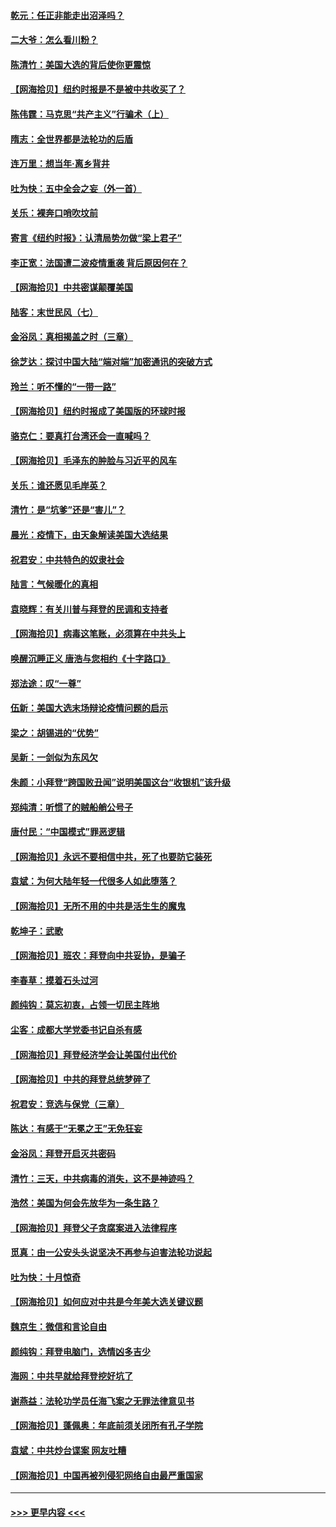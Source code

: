 #### [乾元：任正非能走出沼泽吗？](../pages/nsc993/n12515831.md?t=11010402) 
#### [二大爷：怎么看川粉？](../pages/nsc993/n12515820.md?t=11010402) 
#### [陈清竹：美国大选的背后使你更震惊](../pages/nsc993/n12515589.md?t=11010402) 
#### [【网海拾贝】纽约时报是不是被中共收买了？](../pages/nsc993/n12515122.md?t=11010402) 
#### [陈伟霆：马克思“共产主义”行骗术（上）](../pages/nsc993/n12510217.md?t=11010402) 
#### [隋志：全世界都是法轮功的后盾](../pages/nsc993/n12510636.md?t=11010402) 
#### [连万里：想当年‧离乡背井](../pages/nsc993/n12510623.md?t=11010402) 
#### [吐为快：五中全会之妄（外一首）](../pages/nsc993/n12510470.md?t=11010402) 
#### [关乐：裸奔口哨吹坟前](../pages/nsc993/n12510403.md?t=11010402) 
#### [寄言《纽约时报》：认清局势勿做“梁上君子”](../pages/nsc993/n12510042.md?t=11010402) 
#### [李正宽：法国遭二波疫情重袭 背后原因何在？](../pages/nsc993/n12509971.md?t=11010402) 
#### [【网海拾贝】中共密谋颠覆美国](../pages/nsc993/n12509816.md?t=11010402) 
#### [陆客：末世民风（七）](../pages/nsc993/n12507822.md?t=11010402) 
#### [金浴凤：真相揭盖之时（三章）](../pages/nsc993/n12507804.md?t=11010402) 
#### [徐芝达：探讨中国大陆“端对端”加密通讯的突破方式](../pages/nsc993/n12507682.md?t=11010402) 
#### [玲兰：听不懂的“一带一路”](../pages/nsc993/n12507669.md?t=11010402) 
#### [【网海拾贝】纽约时报成了美国版的环球时报](../pages/nsc993/n12507053.md?t=11010402) 
#### [骆克仁：要真打台湾还会一直喊吗？](../pages/nsc993/n12506843.md?t=11010402) 
#### [【网海拾贝】毛泽东的肿脸与习近平的风车](../pages/nsc993/n12504537.md?t=11010402) 
#### [关乐：谁还愿见毛岸英？](../pages/nsc993/n12503866.md?t=11010402) 
#### [清竹：是“坑爹”还是“害儿”？](../pages/nsc993/n12503034.md?t=11010402) 
#### [晨光：疫情下，由天象解读美国大选结果](../pages/nsc993/n12502536.md?t=11010402) 
#### [祝君安：中共特色的奴隶社会](../pages/nsc993/n12501529.md?t=11010402) 
#### [陆言：气候暖化的真相](../pages/nsc993/n12501183.md?t=11010402) 
#### [袁晓辉：有关川普与拜登的民调和支持者](../pages/nsc993/n12500433.md?t=11010402) 
#### [【网海拾贝】病毒这笔账，必须算在中共头上](../pages/nsc993/n12500320.md?t=11010402) 
#### [唤醒沉睡正义 唐浩与您相约《十字路口》](../pages/nsc993/n12497980.md?t=11010402) 
#### [郑法途：叹“一尊”](../pages/nsc993/n12498837.md?t=11010402) 
#### [伍新：美国大选末场辩论疫情问题的启示](../pages/nsc993/n12498829.md?t=11010402) 
#### [梁之：胡锡进的“优势”](../pages/nsc993/n12498780.md?t=11010402) 
#### [吴新：一剑似为东风欠](../pages/nsc993/n12498772.md?t=11010402) 
#### [朱颜：小拜登“跨国败丑闻”说明美国这台“收银机”该升级](../pages/nsc993/n12498731.md?t=11010402) 
#### [郑纯清：听惯了的贼船艄公号子](../pages/nsc993/n12498721.md?t=11010402) 
#### [唐付民：“中国模式”罪恶逻辑](../pages/nsc993/n12498310.md?t=11010402) 
#### [【网海拾贝】永远不要相信中共，死了也要防它装死](../pages/nsc993/n12498162.md?t=11010402) 
#### [袁斌：为何大陆年轻一代很多人如此堕落？](../pages/nsc993/n12495696.md?t=11010402) 
#### [【网海拾贝】无所不用的中共是活生生的魔鬼](../pages/nsc993/n12495621.md?t=11010402) 
#### [乾坤子：武歌](../pages/nsc993/n12493391.md?t=11010402) 
#### [【网海拾贝】班农：拜登向中共妥协，是骗子](../pages/nsc993/n12492877.md?t=11010402) 
#### [李春草：摸着石头过河](../pages/nsc993/n12491121.md?t=11010402) 
#### [颜纯钩：莫忘初衷，占领一切民主阵地](../pages/nsc993/n12490965.md?t=11010402) 
#### [尘客：成都大学党委书记自杀有感](../pages/nsc993/n12490950.md?t=11010402) 
#### [【网海拾贝】拜登经济学会让美国付出代价](../pages/nsc993/n12489662.md?t=11010402) 
#### [【网海拾贝】中共的拜登总统梦碎了](../pages/nsc993/n12487896.md?t=11010402) 
#### [祝君安：竞选与保党（三章）](../pages/nsc993/n12487258.md?t=11010402) 
#### [陈达：有感于“无冕之王”无免狂妄](../pages/nsc993/n12485133.md?t=11010402) 
#### [金浴凤：拜登开启灭共密码](../pages/nsc993/n12485125.md?t=11010402) 
#### [清竹：三天，中共病毒的消失，这不是神迹吗？](../pages/nsc993/n12485027.md?t=11010402) 
#### [浩然：美国为何会先放华为一条生路？](../pages/nsc993/n12484997.md?t=11010402) 
#### [【网海拾贝】拜登父子贪腐案进入法律程序](../pages/nsc993/n12484957.md?t=11010402) 
#### [觅真：由一公安头头说坚决不再参与迫害法轮功说起](../pages/nsc993/n12484212.md?t=11010402) 
#### [吐为快：十月惊奇](../pages/nsc993/n12484172.md?t=11010402) 
#### [【网海拾贝】如何应对中共是今年美大选关键议题](../pages/nsc993/n12483755.md?t=11010402) 
#### [魏京生：微信和言论自由](../pages/nsc993/n12483372.md?t=11010402) 
#### [颜纯钩：拜登电脑门，选情凶多吉少](../pages/nsc993/n12482666.md?t=11010402) 
#### [海网：中共早就给拜登挖好坑了](../pages/nsc993/n12482660.md?t=11010402) 
#### [谢燕益：法轮功学员任海飞案之无罪法律意见书](../pages/nsc993/n12482512.md?t=11010402) 
#### [【网海拾贝】蓬佩奥：年底前须关闭所有孔子学院](../pages/nsc993/n12482443.md?t=11010402) 
#### [袁斌：中共炒台谍案 网友吐糟](../pages/nsc993/n12481564.md?t=11010402) 
#### [【网海拾贝】中国再被列侵犯网络自由最严重国家](../pages/nsc993/n12479643.md?t=11010402) 

----
#### [ >>> 更早内容 <<< ](../indexes/nsc993-earlier.md)
